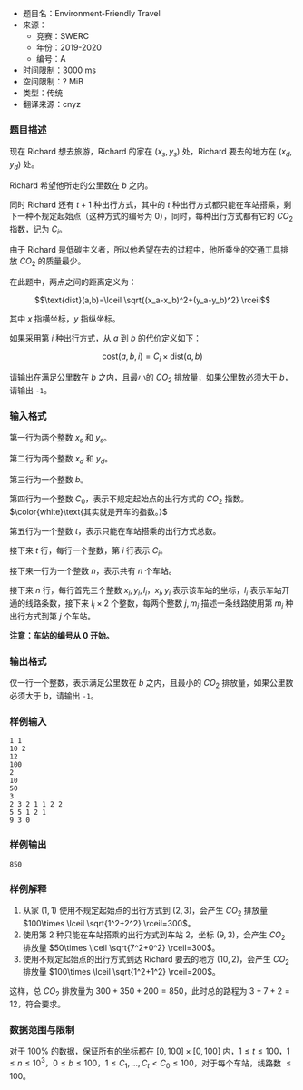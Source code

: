 - 题目名：Environment-Friendly Travel
- 来源：
   - 竞赛：SWERC
   - 年份：2019-2020
   - 编号：A
- 时间限制：3000 ms
- 空间限制：? MiB
- 类型：传统
- 翻译来源：cnyz

### 题目描述
现在 Richard 想去旅游，Richard 的家在 $(x_s,y_s)$ 处，Richard 要去的地方在 $(x_d,y_d)$ 处。

Richard 希望他所走的公里数在 $b$ 之内。

同时 Richard 还有 $t+1$ 种出行方式，其中的 $t$ 种出行方式都只能在车站搭乘，剩下一种不规定起始点（这种方式的编号为 $0$），同时，每种出行方式都有它的 $CO_2$ 指数，记为 $C_i$。

由于 Richard 是低碳主义者，所以他希望在去的过程中，他所乘坐的交通工具排放 $CO_2$ 的质量最少。

在此题中，两点之间的距离定义为：

$$\text{dist}(a,b)=\lceil \sqrt{(x_a-x_b)^2+(y_a-y_b)^2} \rceil$$

其中 $x$ 指横坐标，$y$ 指纵坐标。

如果采用第 $i$ 种出行方式，从 $a$ 到 $b$ 的代价定义如下：

$$\text{cost}(a,b,i)=C_i \times \text{dist}(a,b)$$

请输出在满足公里数在 $b$ 之内，且最小的 $CO_2$ 排放量，如果公里数必须大于 $b$，请输出 `-1`。

### 输入格式
第一行为两个整数 $x_s$ 和 $y_s$。

第二行为两个整数 $x_d$ 和 $y_d$。

第三行为一个整数 $b$。

第四行为一个整数 $C_0$，表示不规定起始点的出行方式的 $CO_2$ 指数。$\color{white}\text{其实就是开车的指数。}$

第五行为一个整数 $t$，表示只能在车站搭乘的出行方式总数。

接下来 $t$ 行，每行一个整数，第 $i$ 行表示 $C_i$。

接下来一行为一个整数 $n$，表示共有 $n$ 个车站。

接下来 $n$ 行，每行首先三个整数  $x_i,y_i,l_i$，$x_i,y_i$ 表示该车站的坐标，$l_i$ 表示车站开通的线路条数，接下来 $l_i\times 2$ 个整数，每两个整数 $j,m_j$ 描述一条线路使用第 $m_j$ 种出行方式到第 $j$ 个车站。

**注意：车站的编号从 $0$ 开始。**
### 输出格式
仅一行一个整数，表示满足公里数在 $b$ 之内，且最小的 $CO_2$ 排放量，如果公里数必须大于 $b$，请输出 `-1`。
### 样例输入
```
1 1
10 2
12
100
2
10
50
3
2 3 2 1 1 2 2
5 5 1 2 1
9 3 0
```
### 样例输出
```
850
```
### 样例解释
1. 从家 $(1,1)$ 使用不规定起始点的出行方式到 $(2,3)$，会产生 $CO_2$ 排放量 $100\times \lceil \sqrt{1^2+2^2} \rceil=300$。
2. 使用第 $2$ 种只能在车站搭乘的出行方式到车站 $2$，坐标 $(9,3)$，会产生 $CO_2$ 排放量 $50\times \lceil \sqrt{7^2+0^2} \rceil=300$。
3. 使用不规定起始点的出行方式到达 Richard 要去的地方 $(10,2)$，会产生 $CO_2$ 排放量 $100\times \lceil \sqrt{1^2+1^2} \rceil=200$。

这样，总 $CO_2$ 排放量为 $300+350+200=850$，此时总的路程为 $3+7+2=12$，符合要求。
### 数据范围与限制
对于 $100\%$ 的数据，保证所有的坐标都在 $[0,100] \times [0,100]$ 内，$1\le t\le 100$，$1\le n\le 10^3$，$0\le b\le 100$，$1\le C_1,\ldots,C_t < C_0 \le 100$，对于每个车站，线路数 $\le 100$。
